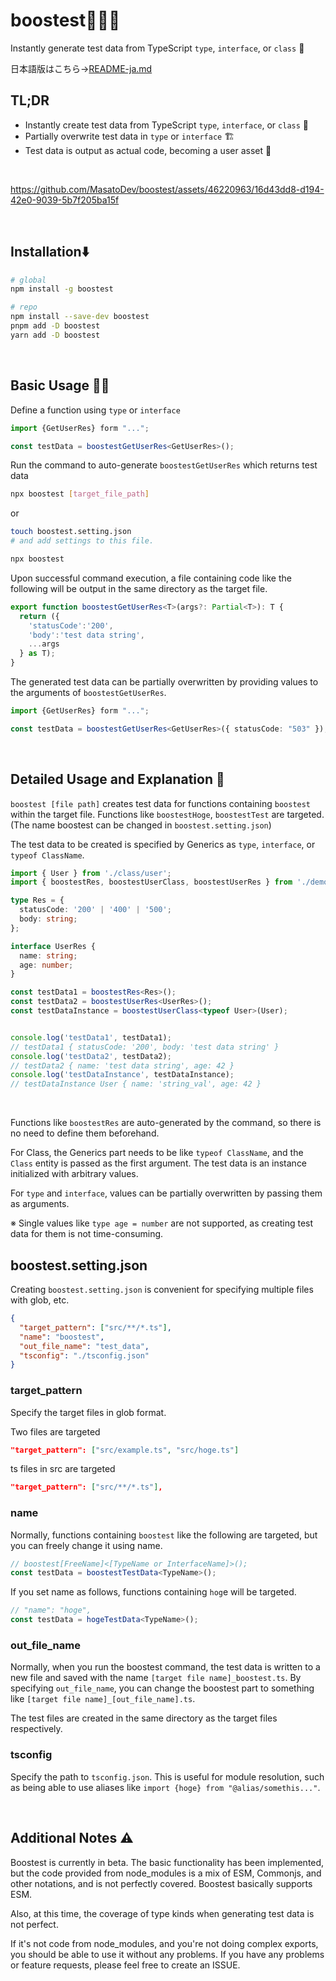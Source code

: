 # boostest🚀🚀🚀

Instantly generate test data from TypeScript `type`, `interface`, or `class` 🤖

日本語版はこちら→[README-ja.md](https://github.com/MasatoDev/boostest/blob/main/README-ja.md)

## TL;DR

- Instantly create test data from TypeScript `type`, `interface`, or `class` 📝
- Partially overwrite test data in `type` or `interface` 🏗️
- Test data is output as actual code, becoming a user asset 💸

<br />

https://github.com/MasatoDev/boostest/assets/46220963/16d43dd8-d194-42e0-9039-5b7f205ba15f

<br />

## Installation⬇️

```Bash
# global
npm install -g boostest

# repo
npm install --save-dev boostest
pnpm add -D boostest
yarn add -D boostest
```

<br />

## Basic Usage 🚀🚀

Define a function using `type` or `interface`

```ts
import {GetUserRes} form "...";

const testData = boostestGetUserRes<GetUserRes>();
```

Run the command to auto-generate `boostestGetUserRes` which returns test data


```bash
npx boostest [target_file_path]
```

or

```bash
touch boostest.setting.json
# and add settings to this file.

npx boostest
```

Upon successful command execution, a file containing code like the following will be output in the same directory as the target file.

```ts
export function boostestGetUserRes<T>(args?: Partial<T>): T {
  return ({
    'statusCode':'200',
    'body':'test data string',
    ...args
  } as T);
}
```

The generated test data can be partially overwritten by providing values to the arguments of `boostestGetUserRes`.

```ts
import {GetUserRes} form "...";

const testData = boostestGetUserRes<GetUserRes>({ statusCode: "503" });
```

<br />

## Detailed Usage and Explanation 🔧

`boostest [file path]` creates test data for functions containing `boostest` within the target file.
Functions like `boostestHoge`, `boostestTest` are targeted. (The name boostest can be changed in `boostest.setting.json`)

The test data to be created is specified by Generics as `type`, `interface`, or `typeof ClassName`.

```ts
import { User } from './class/user';
import { boostestRes, boostestUserClass, boostestUserRes } from './demo_test_data';

type Res = {
  statusCode: '200' | '400' | '500';
  body: string;
};

interface UserRes {
  name: string;
  age: number;
}

const testData1 = boostestRes<Res>();
const testData2 = boostestUserRes<UserRes>();
const testDataInstance = boostestUserClass<typeof User>(User);


console.log('testData1', testData1);
// testData1 { statusCode: '200', body: 'test data string' }
console.log('testData2', testData2);
// testData2 { name: 'test data string', age: 42 }
console.log('testDataInstance', testDataInstance);
// testDataInstance User { name: 'string_val', age: 42 }
```

<br />

Functions like `boostestRes` are auto-generated by the command, so there is no need to define them beforehand.

For Class, the Generics part needs to be like `typeof ClassName`, and the `Class` entity is passed as the first argument.
The test data is an instance initialized with arbitrary values.

For `type` and `interface`, values can be partially overwritten by passing them as arguments.

※ Single values like `type age = number` are not supported, as creating test data for them is not time-consuming.

## boostest.setting.json

Creating `boostest.setting.json` is convenient for specifying multiple files with glob, etc.

```json
{
  "target_pattern": ["src/**/*.ts"],
  "name": "boostest",
  "out_file_name": "test_data",
  "tsconfig": "./tsconfig.json"
}
```

### target_pattern

Specify the target files in glob format.

Two files are targeted

```json
"target_pattern": ["src/example.ts", "src/hoge.ts"]
```

ts files in src are targeted

```json
"target_pattern": ["src/**/*.ts"],
```

### name

Normally, functions containing `boostest` like the following are targeted, but you can freely change it using name.

```ts
// boostest[FreeName]<[TypeName or InterfaceName]>();
const testData = boostestTestData<TypeName>();
```

If you set name as follows, functions containing `hog`e will be targeted.

```ts
// "name": "hoge",
const testData = hogeTestData<TypeName>();
```

### out_file_name

Normally, when you run the boostest command, the test data is written to a new file and saved with the name `[target file name]_boostest.ts`.
By specifying `out_file_name`, you can change the boostest part to something like `[target file name]_[out_file_name].ts`.

The test files are created in the same directory as the target files respectively.

### tsconfig
Specify the path to `tsconfig.json`.
This is useful for module resolution, such as being able to use aliases like `import {hoge} from "@alias/somethis..."`.

<br />

## Additional Notes ⚠️

Boostest is currently in beta.
The basic functionality has been implemented, but the code provided from node_modules is a mix of ESM, Commonjs, and other notations, and is not perfectly covered.
Boostest basically supports ESM.

Also, at this time, the coverage of type kinds when generating test data is not perfect.

If it's not code from node_modules, and you're not doing complex exports, you should be able to use it without any problems.
If you have any problems or feature requests, please feel free to create an ISSUE.
